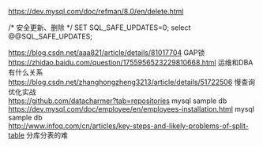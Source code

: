 
https://dev.mysql.com/doc/refman/8.0/en/delete.html


/*
 安全更新、删除
*/
SET SQL_SAFE_UPDATES=0;
select @@SQL_SAFE_UPDATES;

https://blog.csdn.net/aaa821/article/details/81017704 GAP锁  
https://zhidao.baidu.com/question/1755956523229810668.html 运维和DBA有什么关系  
https://blog.csdn.net/zhanghongzheng3213/article/details/51722506 慢查询优化实战  
https://github.com/datacharmer?tab=repositories mysql sample db  
https://dev.mysql.com/doc/employee/en/employees-installation.html  mysql sample db  
http://www.infoq.com/cn/articles/key-steps-and-likely-problems-of-split-table 分库分表的难  
